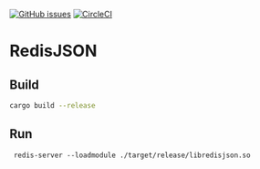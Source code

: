 [![GitHub issues](https://img.shields.io/github/release/RedisJSON/RedisDoc.svg)](https://github.com/RedisJSON/RedisDoc/releases/latest)
[![CircleCI](https://circleci.com/gh/RedisJSON/RedisDoc/tree/master.svg?style=svg)](https://circleci.com/gh/RedisJSON/RedisDoc/tree/master)

# RedisJSON


## Build
```bash
cargo build --release
```

## Run
```
 redis-server --loadmodule ./target/release/libredisjson.so
```

